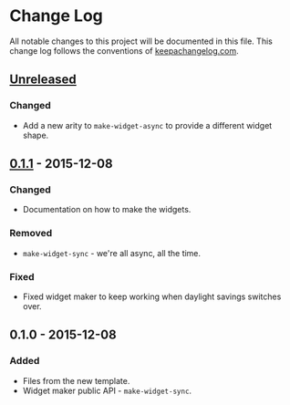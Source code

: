# Change Log
All notable changes to this project will be documented in this file. This change log follows the conventions of [keepachangelog.com](http://keepachangelog.com/).

## [Unreleased][unreleased]
### Changed
- Add a new arity to `make-widget-async` to provide a different widget shape.

## [0.1.1] - 2015-12-08
### Changed
- Documentation on how to make the widgets.

### Removed
- `make-widget-sync` - we're all async, all the time.

### Fixed
- Fixed widget maker to keep working when daylight savings switches over.

## 0.1.0 - 2015-12-08
### Added
- Files from the new template.
- Widget maker public API - `make-widget-sync`.

[unreleased]: https://github.com/your-name/csp-clojure/compare/0.1.1...HEAD
[0.1.1]: https://github.com/your-name/csp-clojure/compare/0.1.0...0.1.1
